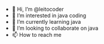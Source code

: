 - 👋 Hi, I’m @leitocoder
- 👀 I’m interested in java coding
- 🌱 I’m currently learning java
- 💞️ I’m looking to collaborate on java
- 📫 How to reach me 

<!---
leitocoder/leitocoder is a ✨ special ✨ repository because its `README.md` (this file) appears on your GitHub profile.
You can click the Preview link to take a look at your changes.
--->
